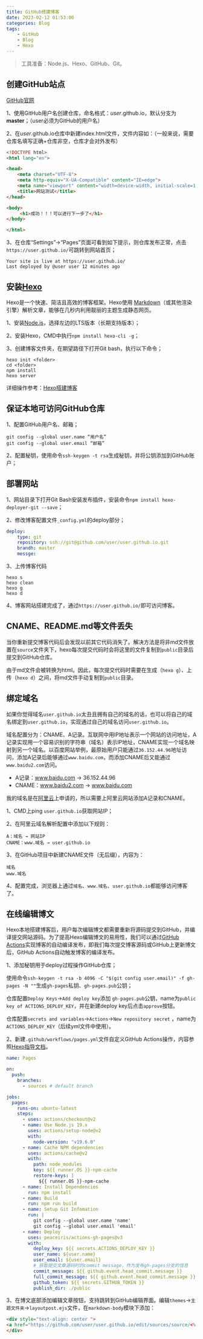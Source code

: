 ```yaml
---
title: GitHub搭建博客
date: 2023-02-12 01:53:00
categories: Blog
tags:
    - GitHub
    - Blog
    - Hexo
---
```


<blockquote alt="success"><p>
    工具准备：Node.js、Hexo、GitHub、Git。
    </p></blockquote>

## 创建GitHub站点

[GitHub官网](https://github.com/)

1、使用GitHub用户名创建仓库，命名格式：*user*.github.io，默认分支为**master**；（user必须为GitHub的用户名）

2、在*user*.github.io仓库中新建index.html文件，文件内容如：（一般来说，需要仓库名填写正确+仓库非空，仓库才会对外发布）

```html
<!DOCTYPE html>
<html lang="en">

<head>
    <meta charset="UTF-8">
    <meta http-equiv="X-UA-Compatible" content="IE=edge">
    <meta name="viewport" content="width=device-width, initial-scale=1.0">
    <title>网站测试</title>
</head>

<body>
     <h1>成功！！！可以进行下一步了</h1>
</body>

</html>
```

3、在仓库“Settings”→“Pages”页面可看到如下提示，则仓库发布正常，点击`https://user.github.io/`可跳转到网站首页；

```shell
Your site is live at https://user.github.io/
Last deployed by @user user 12 minutes ago
```

## 安装[Hexo](https://hexo.io/zh-cn/)

Hexo是一个快速、简洁且高效的博客框架。Hexo使用 [Markdown](http://daringfireball.net/projects/markdown/)（或其他渲染引擎）解析文章，能够在几秒内利用靓丽的主题生成静态网页。

1、安装[Node.js](https://nodejs.org/en/)，选择左边的LTS版本（长期支持版本）；

2、安装Hexo，CMD中执行`npm install hexo-cli -g`；

3、创建博客文件夹，在期望路径下打开Git bash，执行以下命令；

```shell
hexo init <folder>
cd <folder>
npm install
hexo server
```
详细操作参考：[Hexo搭建博客](https://sslin.online/2023/02/11/Hexo%E6%90%AD%E5%BB%BA%E5%8D%9A%E5%AE%A2/)

## 保证本地可访问GitHub仓库

1、配置GitHub用户名、邮箱；

```shell
git config --global user.name “用户名”
git config --global user.email “邮箱”
```

2、配置秘钥，使用命令`ssh-keygen -t rsa`生成秘钥，并将公钥添加到GitHub账户；

## 部署网站

1、网站目录下打开Git Bash安装发布插件，安装命令`npm install hexo-deployer-git --save`；

2、修改博客配置文件`_config.yml`的deploy部分；

```yaml
deploy:
    type: git
    repository: ssh://git@github.com/user/user.github.io.git
    brandh: master
    messge:
```

3、上传博客代码

```shell
hexo s
hexo clean
hexo g
hexo d
```

4、博客网站搭建完成了，通过`https://user.github.io/`即可访问博客。

## CNAME、README.md等文件丢失

当你重新提交博客代码后会发现以前其它代码消失了。解决方法是将非md文件放置在`source`文件夹下，hexo每次提交代码时会将这里的文件复制到`public`目录后提交到GitHub仓库。

由于md文件会被转换为html。因此，每次提交代码时需要在生成（`hexo g`）、上传（`hexo d`）之间，将md文件手动复制到`public`目录。

## 绑定域名

如果你觉得域名`user.github.io`太丑且拥有自己的域名的话，也可以将自己的域名绑定到`user.github.io`，实现通过自己的域名访问`user.github.io`。

域名配置分为：CNAME、A记录。互联网中用IP地址表示一个网站的访问地址，A记录实现用一个容易识别的字符串（域名）表示IP地址，CNAME实现一个域名映射到另一个域名。以百度网站举例，最原始用户只能通过`36.152.44.96`地址访问，添加A记录后能够通过`www.baidu.com`，而添加CNAME后又能通过`www.baidu2.com`访问。

- A记录：www.baidu.com → 36.152.44.96
- CNAME：www.baidu2.com → www.baidu.com

我的域名是在[阿里云](https://www.aliyun.com/)上申请的，所以需要上阿里云网站添加A记录和CNAME。

1、CMD上ping `user.github.io`获取网站IP；

2、在阿里云域名解析配置中添加以下规则：

```
A：域名 → 网站IP
CNAME：www.域名 → user.github.io
```

3、在GitHub项目中新建CNAME文件（无后缀），内容为：

```
域名
www.域名
```

4、配置完成，浏览器上通过`域名`、`www.域名`、`user.github.io`都能够访问博客了。

## 在线编辑博文

Hexo本地搭建博客后，用户每次编辑博文都需要重新将源码提交到GitHub，并编译提交网站源码。为了提高Hexo编辑博文的易用性，我们可以通过[GitHub Actions](https://docs.github.com/zh/actions/learn-github-actions)实现博客的自动编译发布，即我们每次提交博客源码或GitHub上更新博文后，GitHub Actions自动触发博客的编译发布。

1、添加秘钥用于deploy过程操作GitHub仓库；

使用命令`ssh-keygen -t rsa -b 4096 -C "$(git config user.email)" -f gh-pages -N ""`生成`gh-pages`私钥、`gh-pages.pub`公钥；

仓库配置`Deploy Keys`→`Add deploy key`添加 `gh-pages.pub`公钥，name为`public key of ACTIONS_DEPLOY_KEY`，并在新建deploy key后点击`approve`按钮。

仓库配置`secrets and variables`→`Actions`→`New repository secret` ，name为`ACTIONS_DEPLOY_KEY`（后续yml文件中使用）。

2、新建`.github/workflows/pages.yml`文件自定义GitHub Actions操作，内容参照[Hexo指导文档](https://hexo.io/zh-cn/docs/github-pages)。

```yaml
name: Pages

on:
  push:
    branches:
      - sources # default branch

jobs:
  pages:
    runs-on: ubuntu-latest
    steps:
      - uses: actions/checkout@v2
      - name: Use Node.js 19.x
        uses: actions/setup-node@v2
        with:
          node-version: "v19.6.0"
      - name: Cache NPM dependencies
        uses: actions/cache@v2
        with:
          path: node_modules
          key: ${{ runner.OS }}-npm-cache
          restore-keys: |
            ${{ runner.OS }}-npm-cache
      - name: Install Dependencies
        run: npm install
      - name: Build
        run: npm run build
      - name: Setup Git Infomation
        run: |
          git config --global user.name 'name'
          git config --global user.email 'email'
      - name: Deploy
        uses: peaceiris/actions-gh-pages@v3
        with:
          deploy_key: ${{ secrets.ACTIONS_DEPLOY_KEY }}
          user_name: ${user.name}
          user_email: ${user.email}
          # 获取提交文章源码时的commit message，作为发布gh-pages分支的信息
          commit_message: ${{ github.event.head_commit.message }}
          full_commit_message: ${{ github.event.head_commit.message }}
          github_token: ${{ secrets.GITHUB_TOKEN }}
          publish_dir: ./public

```
3、在博文底部添加编辑文章按钮，支持跳转到GitHub编辑界面。编辑`themes`→`主题文件夹`→`layoutpost.ejs`文件，在`markdown-body`模块下添加：

```html
<div style="text-align: center ">
<a href="https://github.com/user/user.github.io/edit/sources/source/<%- page.source %>" target="_blank">编辑文章✏</a>
</div>
```
